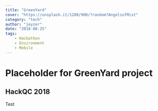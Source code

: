 ```yaml
---
title: "GreenYard"
cover: "https://unsplash.it/1280/900/?random?AngelsofMist"
category: "tech"
author: "jeyzer"
date: "2018-08-25"
tags:
    - Hackathon
    - Environment
    - Mobile
---
```

# Placeholder for GreenYard project

## HackQC 2018

Test